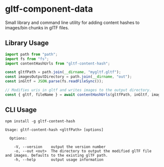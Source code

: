 # gltf-component-data

Small library and command line utility for adding content hashes to images/bin chunks in glTF files.

## Library Usage

```js
import path from "path";
import fs from "fs";
import contentHashUrls from "gltf-content-hash";

const gltfPath = path.join(__dirname, "mygltf.gltf");
const imagesOutputDirectory = path.join(__dirname, "out");
const inGltf = JSON.parse(fs.readFileSync());

// Modifies uris in gltf and writes images to the output directory.
const { gltf, fileName } = await contentHashUrls(gltfPath, inGltf, imagesOutputDirectory);
```

## CLI Usage

```
npm install -g gltf-content-hash
```

```
Usage: gltf-content-hash <gltfPath> [options]

  Options:

    -V, --version    output the version number
    -o, --out <out>  The directory to output the modified glTF file and images. Defaults to the existing glTF path.
    -h, --help       output usage information
```
